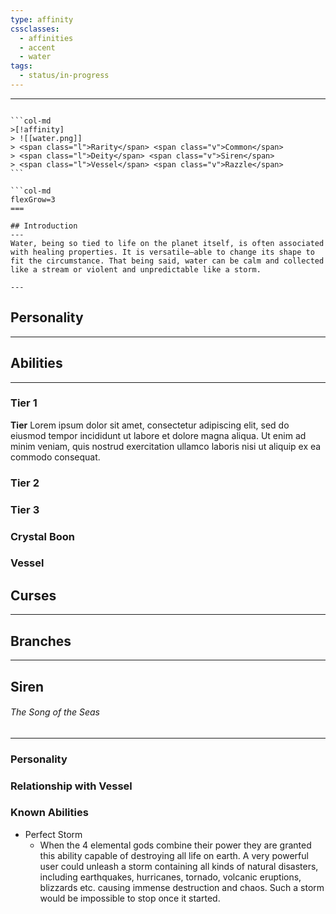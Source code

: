 ```yaml
---
type: affinity
cssclasses:
  - affinities
  - accent
  - water
tags:
  - status/in-progress
---
```


---

````col

```col-md
>[!affinity]
> ![[water.png]]
> <span class="l">Rarity</span> <span class="v">Common</span>
> <span class="l">Deity</span> <span class="v">Siren</span>
> <span class="l">Vessel</span> <span class="v">Razzle</span>
```

```col-md
flexGrow=3
===

## Introduction
---
Water, being so tied to life on the planet itself, is often associated with healing properties. It is versatile—able to change its shape to fit the circumstance. That being said, water can be calm and collected like a stream or violent and unpredictable like a storm.

---
````

## Personality
---

## Abilities 
---

### Tier 1

**Tier**
Lorem ipsum dolor sit amet, consectetur adipiscing elit, sed do eiusmod tempor incididunt ut labore et dolore magna aliqua. Ut enim ad minim veniam, quis nostrud exercitation ullamco laboris nisi ut aliquip ex ea commodo consequat. 

### Tier 2


### Tier 3


### Crystal Boon


### Vessel


## Curses
---

## Branches
---

## Siren
######  The Song of the Seas
----
### Personality



### Relationship with Vessel



### Known Abilities
 - Perfect Storm
	 - When the 4 elemental gods combine their power they are granted this ability capable of destroying all life on earth. A very powerful user could unleash a storm containing all kinds of natural disasters, including earthquakes, hurricanes, tornado, volcanic eruptions, blizzards etc. causing immense destruction and chaos. Such a storm would be impossible to stop once it started.